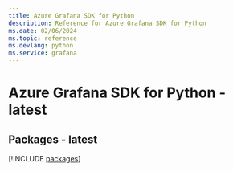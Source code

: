```yaml
---
title: Azure Grafana SDK for Python
description: Reference for Azure Grafana SDK for Python
ms.date: 02/06/2024
ms.topic: reference
ms.devlang: python
ms.service: grafana
---
```

# Azure Grafana SDK for Python - latest
## Packages - latest
[!INCLUDE [packages](grafana-index.md)]